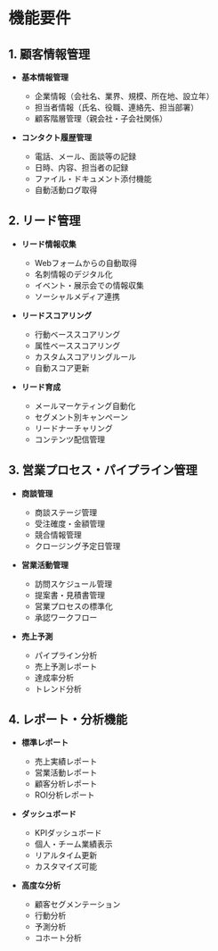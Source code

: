 # 機能要件

## 1. 顧客情報管理

- **基本情報管理**
    - 企業情報（会社名、業界、規模、所在地、設立年）
    - 担当者情報（氏名、役職、連絡先、担当部署）
    - 顧客階層管理（親会社・子会社関係）

- **コンタクト履歴管理**
    - 電話、メール、面談等の記録
    - 日時、内容、担当者の記録
    - ファイル・ドキュメント添付機能
    - 自動活動ログ取得

## 2. リード管理

- **リード情報収集**
    - Webフォームからの自動取得
    - 名刺情報のデジタル化
    - イベント・展示会での情報収集
    - ソーシャルメディア連携

- **リードスコアリング**
    - 行動ベーススコアリング
    - 属性ベーススコアリング
    - カスタムスコアリングルール
    - 自動スコア更新

- **リード育成**
    - メールマーケティング自動化
    - セグメント別キャンペーン
    - リードナーチャリング
    - コンテンツ配信管理

## 3. 営業プロセス・パイプライン管理

- **商談管理**
    - 商談ステージ管理
    - 受注確度・金額管理
    - 競合情報管理
    - クロージング予定日管理

- **営業活動管理**
    - 訪問スケジュール管理
    - 提案書・見積書管理
    - 営業プロセスの標準化
    - 承認ワークフロー

- **売上予測**
    - パイプライン分析
    - 売上予測レポート
    - 達成率分析
    - トレンド分析

## 4. レポート・分析機能

- **標準レポート**
    - 売上実績レポート
    - 営業活動レポート
    - 顧客分析レポート
    - ROI分析レポート

- **ダッシュボード**
    - KPIダッシュボード
    - 個人・チーム業績表示
    - リアルタイム更新
    - カスタマイズ可能

- **高度な分析**
    - 顧客セグメンテーション
    - 行動分析
    - 予測分析
    - コホート分析
